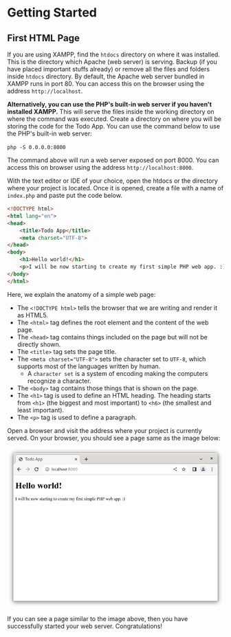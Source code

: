 # Getting Started

## First HTML Page
If you are using XAMPP, find the `htdocs` directory on where it was installed. This is the directory which Apache (web
server) is serving. Backup (if you have placed important stuffs already) or remove all the files and folders inside
`htdocs` directory. By default, the Apache web server bundled in XAMPP runs in port 80. You can access this on the 
browser using the address `http://localhost`.

**Alternatively, you can use the PHP's built-in web server if you haven't installed XAMPP.** This will serve the files 
inside the working directory on where the command was executed. Create a directory on where you will be storing the code
for the Todo App. You can use the command below to use the PHP's built-in web server:

`php -S 0.0.0.0:8000`

The command above will run a web server exposed on port 8000. You can access this on browser using the address
`http://localhost:8000`.

With the text editor or IDE of your choice, open the htdocs or the directory where your project is located. Once it is
opened, create a file with a name of `index.php` and paste put the code below.

```html
<!DOCTYPE html>
<html lang="en">
<head>
    <title>Todo App</title>
    <meta charset="UTF-8">
</head>
<body>
    <h1>Hello world!</h1>
    <p>I will be now starting to create my first simple PHP web app. :)</p>
</body>
</html>
```

Here, we explain the anatomy of a simple web page:
* The `<!DOCTYPE html>` tells the browser that we are writing and render it as HTML5.
* The `<html>` tag defines the root element and the content of the web page.
* The `<head>` tag contains things included on the page but will not be directly shown.
* The `<title>` tag sets the page title.
* The `<meta charset="UTF-8">` sets the character set to `UTF-8`, which supports most of the languages written by human.
  * A `character set` is a system of encoding making the computers recognize a character.
* The `<body>` tag contains those things that is shown on the page.
* The `<h1>` tag is used to define an HTML heading. The heading starts from `<h1>` (the biggest and most important) to
`<h6>` (the smallest and least important).
* The `<p>` tag is used to define a paragraph.

Open a browser and visit the address where your project is currently served. On your browser, you should see a page same
as the image below:

![Hello world webpage](images/hello-world.png)

If you can see a page similar to the image above, then you have successfully started your web server. Congratulations!
